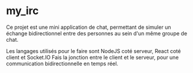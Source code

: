 # my_irc
Ce projet est une mini application de chat, permettant de simuler un échange bidirectionnel entre des personnes au sein d'un même groupe de chat.

Les langages utilisés pour le faire sont
  NodeJS coté serveur, 
  React coté client et 
  Socket.IO Fais la jonction entre le client et le serveur, pour une communication bidirectionnelle en temps réel.
